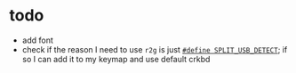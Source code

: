 # todo

- add font
- check if the reason I need to use `r2g` is just [`#define
  SPLIT_USB_DETECT`](https://docs.qmk.fm/#/feature_split_keyboard?id=hardware-considerations-and-mods);
  if so I can add it to my keymap and use default crkbd
